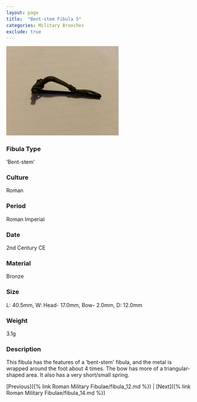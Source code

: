 ```yaml
---
layout: page
title:  "Bent-stem Fibula 5"
categories: Military Brooches
exclude: true
---
```


<img src="fibula/bent-stem5.jpg" alt="photo" width= "300px">

### Fibula Type
‘Bent-stem’
### Culture
Roman
### Period
 Roman Imperial
### Date
2nd Century CE
### Material
 Bronze
### Size
 L: 40.5mm, W: Head- 17.0mm, Bow- 2.0mm, D: 12.0mm
### Weight
 3.1g
### Description
 This fibula has the features of a ’bent-stem' fibula, and the metal is wrapped around the foot about 4 times. The bow has more of a triangular-shaped area. It also has a very short/small spring.

[Previous]({% link Roman Military Fibulae/fibula_12.md %}) | [Next]({% link Roman Military Fibulae/fibula_14.md %})
